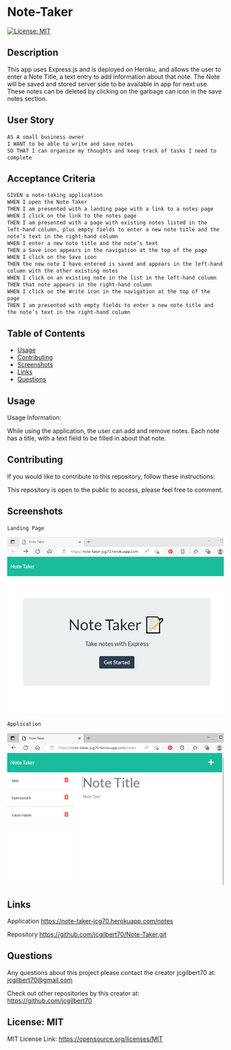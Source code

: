 
  # Note-Taker
  

  [![License: MIT](https://img.shields.io/badge/License-MIT-yellow.svg)](https://opensource.org/licenses/MIT)
  
 
  ## Description
  This app uses Express.js and is deployed on Heroku, and allows the user to enter a Note Title, a text entry to add information about that note. The Note will be saved and stored server side to be available in app for next use. These notes can be deleted by clicking on the garbage can icon in the save notes section.
  
  ## User Story

  ```
  AS A small business owner
  I WANT to be able to write and save notes
  SO THAT I can organize my thoughts and keep track of tasks I need to complete
  ```

  ## Acceptance Criteria

  ```
  GIVEN a note-taking application
  WHEN I open the Note Taker
  THEN I am presented with a landing page with a link to a notes page
  WHEN I click on the link to the notes page
  THEN I am presented with a page with existing notes listed in the left-hand column, plus empty fields to enter a new note title and the note’s text in the right-hand column
  WHEN I enter a new note title and the note’s text
  THEN a Save icon appears in the navigation at the top of the page
  WHEN I click on the Save icon
  THEN the new note I have entered is saved and appears in the left-hand column with the other existing notes
  WHEN I click on an existing note in the list in the left-hand column
  THEN that note appears in the right-hand column
  WHEN I click on the Write icon in the navigation at the top of the page
  THEN I am presented with empty fields to enter a new note title and the note’s text in the right-hand column
  ```
 
  ## Table of Contents
  - [Usage](#usage)
  - [Contributing](#contributing)
  - [Screenshots](#screenshots)
  - [Links](#links)
  - [Questions](#questions)
  

  ## Usage
  
 
  Usage Information: 
 
  While using the application, the user can add and remove notes. Each note has a title, with a text field to be filled in about that note.
 
  ## Contributing
  

  If you would like to contribute to this repository, follow these instructions: 
  

  This repository is open to the public to access, please feel free to comment.
  
  ## Screenshots

  ```
  Landing Page
  ```

  <img src="./public/assets/img/landing-page.png" width="600">

  ```
  Application
  ```

  <img src="./public/assets/img/application.png" width="600">
  

  ## Links
  Application
  https://note-taker-jcg70.herokuapp.com/notes

  Repository
  https://github.com/jcgilbert70/Note-Taker.git
  
  
 
  ## Questions
  Any questions about this project please contact the creator jcgilbert70 at:
  jcgilbert70@gmail.com
  

  Check out other repositories by this creator at: https://github.com/jcgilbert70
  

  ## License: MIT
  
 
  MIT License Link: https://opensource.org/licenses/MIT

  
